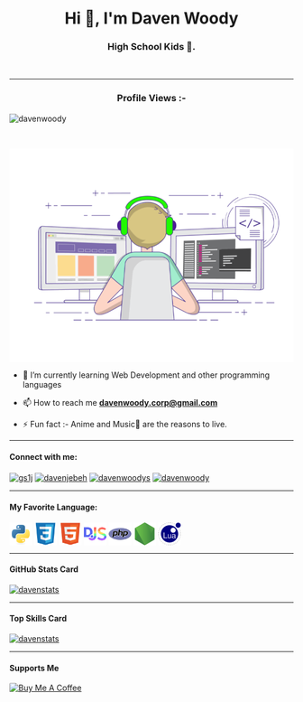<h1 align="center">Hi 👋, I'm Daven Woody</h1>
<h3 align="center">High School Kids 🌟.</h3>

<br>
<hr/>

<p align="center"> <h3 align="center">Profile Views :-</h3> <img align="center" src="https://komarev.com/ghpvc/?username=davenwoody&label=Profile%20views&color=0e75b6&style=flat&abbreviated=true"
    alt="davenwoody" /> 
  </p>

<br>

<p><img align="center" src="https://raw.githubusercontent.com/davenwoody/image-assets/refs/heads/main/coding-person.gif" alt="davenwoody" /></p>


- 🌱 I’m currently learning Web Development and other programming languages

- 📫 How to reach me **davenwoody.corp@gmail.com**

- ⚡ Fun fact :- Anime and Music🎵 are the reasons to live.

<hr/>

#### Connect with me:
  <a href="https://discord.com/users/1267021616429268994" target="blank"><img align="center"
      src="https://raw.githubusercontent.com/rahuldkjain/github-profile-readme-generator/refs/heads/master/src/images/icons/Social/discord.svg"
      alt="gs1j" height="30" width="40" /></a>
  <a href="https://instagram.com/@davenjebeh" target="blank"><img align="center"
      src="https://raw.githubusercontent.com/rahuldkjain/github-profile-readme-generator/refs/heads/master/src/images/icons/Social/instagram.svg"
      alt="davenjebeh" height="30" width="40" /></a>
  <a href="https://youtube.com/@davenwoodys" target="blank"><img align="center"
      src="https://raw.githubusercontent.com/rahuldkjain/github-profile-readme-generator/refs/heads/master/src/images/icons/Social/youtube.svg"
      alt="davenwoodys" height="30" width="40" /></a>
      <a href="https://github.com/davenwoody" target="blank"><img align="center"
      src="https://raw.githubusercontent.com/rahuldkjain/github-profile-readme-generator/refs/heads/master/src/images/icons/Social/github.svg"
      alt="davenwoody" height="30" width="40" /></a>

<hr/>

#### My Favorite Language:
  <a href="" target="blank"><img align="center"
      src="https://raw.githubusercontent.com/devicons/devicon/refs/heads/master/icons/python/python-original.svg"
      alt="python" height="40" width="40" /></a> <a href="" target="blank"><img align="center"
      src="https://raw.githubusercontent.com/devicons/devicon/refs/heads/master/icons/css3/css3-original.svg"
      alt="css3" height="40" width="40" /></a> <a href="" target="blank"><img align="center"
      src="https://raw.githubusercontent.com/devicons/devicon/refs/heads/master/icons/html5/html5-original.svg"
      alt="html5" height="40" width="40" /></a> <a href="" target="blank"><img align="center"
      src="https://raw.githubusercontent.com/devicons/devicon/refs/heads/master/icons/discordjs/discordjs-original.svg"
      alt="discordjs" height="40" width="40" /></a> <a href="" target="blank"><img align="center"
      src="https://raw.githubusercontent.com/devicons/devicon/refs/heads/master/icons/php/php-original.svg"
      alt="php" height="40" width="40" /></a> <a href="" target="blank"><img align="center"
      src="https://raw.githubusercontent.com/devicons/devicon/refs/heads/master/icons/nodejs/nodejs-original.svg"
      alt="nodejs" height="40" width="40" /></a> <a href="" target="blank"><img align="center"
      src="https://raw.githubusercontent.com/devicons/devicon/refs/heads/master/icons/lua/lua-original.svg"
      alt="lua" height="40" width="40" /></a>

<hr/>
   
 #### GitHub Stats Card

<a href="https://github.com/davenwoody" target="blank">
  <img src="https://github-readme-stats.vercel.app/api?username=davenwoody&show_icons=true" width="320" alt="davenstats"/>
</a>

<hr/>

#### Top Skills Card
<a href="https://github.com/davenwoody" target="blank">
  <img src="https://github-readme-stats.vercel.app/api/top-langs/?username=davenwoody&layout=compact&hide=html" width="320" alt="davenstats"/>
</a>

<hr/>

#### Supports Me
<a href="https://sociabuzz.com/dvaxsenzu/tribe" target="_blank"><img src="https://cdn.buymeacoffee.com/buttons/default-orange.png" alt="Buy Me A Coffee" height="23" width="100" style="border-radius:2px" />
</a>

